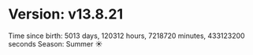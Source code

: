 # Version: v13.8.21
Time since birth: 5013 days, 120312 hours, 7218720 minutes, 433123200 seconds
Season: Summer ☀️
